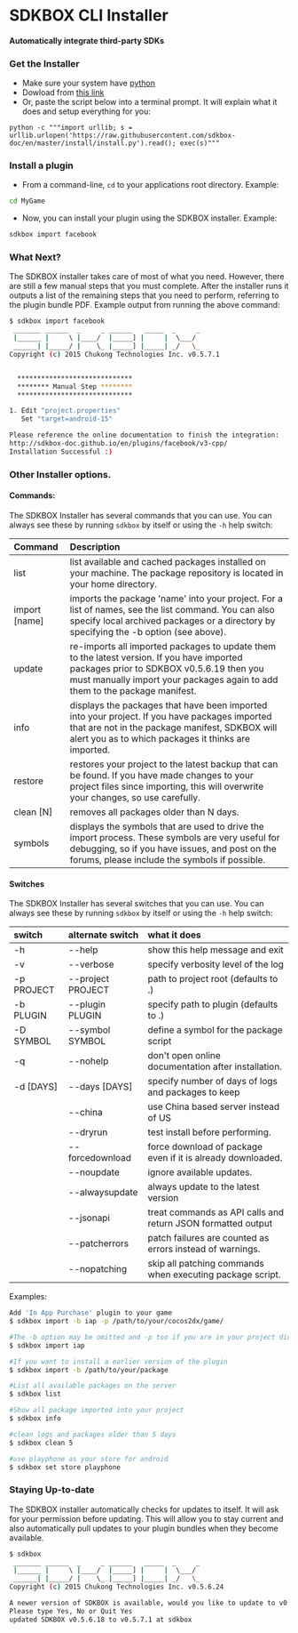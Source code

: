 <h1>SDKBOX CLI Installer</h1>
<h4>Automatically integrate third-party SDKs</h4>

### Get the Installer

* Make sure your system have [python](https://www.python.org)
* Dowload from [this link](http://download.sdkbox.com/installer/v1/sdkbox_installer.zip)
* Or, paste the script below into a terminal prompt. It will explain what it does and setup everything for you:
```
python -c """import urllib; s = urllib.urlopen('https://raw.githubusercontent.com/sdkbox-doc/en/master/install/install.py').read(); exec(s)"""
```


### Install a plugin
* From a command-line, `cd` to your applications root directory. Example:
```sh
cd MyGame
```

* Now, you can install your plugin using the SDKBOX installer. Example:
```sh
sdkbox import facebook
```

### What Next?
The SDKBOX installer takes care of most of what you need. However, there are still a few manual steps that you must complete. After the installer runs it outputs a list of the remaining steps that you need to perform, referring to the plugin bundle PDF. Example output from running the above command:
```sh
$ sdkbox import facebook
 _______ ______  _     _ ______   _____  _     _
 |______ |     \ |____/  |_____] |     |  \___/
 ______| |_____/ |    \_ |_____] |_____| _/   \_
Copyright (c) 2015 Chukong Technologies Inc. v0.5.7.1


  *****************************
  ******** Manual Step ********
  *****************************

1. Edit "project.properties"
   Set "target=android-15"

Please reference the online documentation to finish the integration:
http://sdkbox-doc.github.io/en/plugins/facebook/v3-cpp/
Installation Successful :)
```

### Other Installer options.

#### Commands:
The SDKBOX Installer has several commands that you can use. You can always see these by running `sdkbox` by itself or using the `-h` help switch:

| Command            | Description  |
| :--------------------- | :----------- |
| list | list available and cached packages installed on your machine. The package repository is located in your home directory. |
|  import [name] |  imports the package 'name' into your project. For a list of names, see the list command. You can also specify local archived packages or a directory by specifying the -b option (see above). |
| update | re-imports all imported packages to update them to the latest version. If you have imported packages prior to SDKBOX v0.5.6.19 then you must manually import your packages again to add them to the package manifest. |
| info | displays the packages that have been imported into your project. If you have packages imported that are not in the package manifest, SDKBOX will alert you as to which packages it thinks are imported. |
| restore | restores your project to the latest backup that can be found. If you have made changes to your project files since importing, this will overwrite your changes, so use carefully. |
| clean [N] | removes all packages older than N days. |
| symbols | displays the symbols that are used to drive the import process. These symbols are very useful for debugging, so if you have issues, and post on the forums, please include the symbols if possible. |

#### Switches
The SDKBOX Installer has several switches that you can use. You can always see these by running `sdkbox` by itself or using the `-h` help switch:

| switch  | alternate switch  | what it does |
| :------------- | :------------------------| :-----|
| -h      | --help          |show this help message and exit |
| -v      | --verbose       |specify verbosity level of the log |
| -p PROJECT | --project PROJECT |path to project root (defaults to .) |
| -b PLUGIN | --plugin PLUGIN |specify path to plugin (defaults to .) |
| -D SYMBOL | --symbol SYMBOL |define a symbol for the package script |
| -q | --nohelp |don't open online documentation after installation. |
| -d [DAYS] | --days [DAYS] |specify number of days of logs and packages to keep |
|         | --china        |use China based server instead of US |
|         | --dryrun        |test install before performing. |
|         | --forcedownload |force download of package even if it is already downloaded. |
|         | --noupdate        |ignore available updates. |
|         | --alwaysupdate    |always update to the latest version |
|         | --jsonapi        |treat commands as API calls and return JSON formatted output |
|         | --patcherrors        |patch failures are counted as errors instead of warnings. |
|         | --nopatching        |skip all patching commands when executing package script. |

Examples:
```sh
Add 'In App Purchase' plugin to your game
$ sdkbox import -b iap -p /path/to/your/cocos2dx/game/
```
```sh
#The -b option may be omitted and -p too if you are in your project directory
$ sdkbox import iap
```
```sh
#If you want to install a earlier version of the plugin
$ sdkbox import -b /path/to/your/package
```
```sh
#List all available packages on the server
$ sdkbox list
```
```sh
#Show all package imported into your project
$ sdkbox info
```
```sh
#clean logs and packages older than 5 days
$ sdkbox clean 5
```
```sh
#use playphone as your store for android
$ sdkbox set store playphone
```

### Staying Up-to-date
The SDKBOX installer automatically checks for updates to itself. It will ask for your permission before updating. This will allow you to stay current and also automatically pull updates to your plugin bundles when they become available.
```sh
$ sdkbox
 _______ ______  _     _ ______   _____  _     _
 |______ |     \ |____/  |_____] |     |  \___/
 ______| |_____/ |    \_ |_____] |_____| _/   \_
Copyright (c) 2015 Chukong Technologies Inc. v0.5.6.24

A newer version of SDKBOX is available, would you like to update to v0.5.7.1?
Please type Yes, No or Quit Yes
updated SDKBOX v0.5.6.18 to v0.5.7.1 at sdkbox
```
